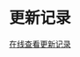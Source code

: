 # 更新记录

[在线查看更新记录](https://github.com/PAXFE/vue-element-admin/releases)

<script>
export default {
  mounted () {
    window.open('https://github.com/PAXFE/vue-element-admin/releases')
  }
}
</script>
